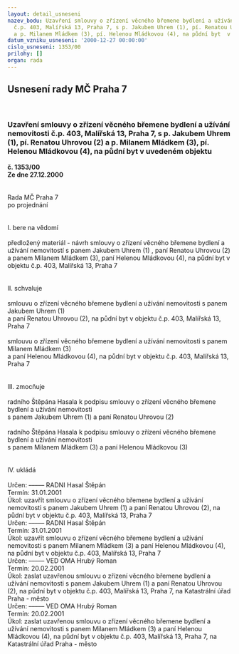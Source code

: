 ```yaml
---
layout: detail_usneseni
nazev_bodu: Uzavření smlouvy o zřízení věcného břemene bydlení a užívání nemovitosti
  č.p. 403, Malířská 13, Praha 7, s p. Jakubem Uhrem (1), pí. Renatou Uhrovou (2)
  a p. Milanem Mládkem (3), pí. Helenou Mládkovou (4), na půdní byt  v uvedeném objektu
datum_vzniku_usneseni: '2000-12-27 00:00:00'
cislo_usneseni: 1353/00
prilohy: []
organ: rada
---
```

<div id="ucUsn_pList" class="usn">
	<span><h2>Usnesení rady MČ Praha 7 </h2>
<br></span><div class="standBody">
<span><h3>Uzavření smlouvy o zřízení věcného břemene bydlení a užívání nemovitosti č.p. 403, Malířská 13, Praha 7, s p. Jakubem Uhrem (1), pí. Renatou Uhrovou (2) a p. Milanem Mládkem (3), pí. Helenou Mládkovou (4), na půdní byt  v uvedeném objektu</h3></span><div class="center">
		<strong>č. 1353/00</strong><br>
	</div>
<div class="center">
		<strong>Ze dne 27.12.2000</strong><br><br>
	</div>
<br>Rada MČ Praha 7<br>po projednání<br><br><br>I.	bere na vědomí<br><br> předložený materiál - návrh smlouvy o zřízení věcného břemene bydlení a užívání nemovitostí s panem Jakubem Uhrem (1) , paní Renatou Uhrovou (2) a panem Milanem Mládkem (3), paní Helenou Mládkovou (4), na půdní byt v objektu č.p. 403, Malířská 13, Praha 7<br><br><br>II.	schvaluje <br><br>smlouvu o zřízení věcného břemene bydlení a užívání nemovitosti s panem Jakubem Uhrem (1) <br>a paní Renatou Uhrovou (2), na půdní byt v objektu č.p. 403, Malířská 13, Praha 7<br><br>smlouvu o zřízení věcného břemene bydlení a užívání nemovitosti s panem Milanem Mládkem (3) <br>a paní Helenou Mládkovou (4), na půdní byt v objektu č.p. 403, Malířská 13, Praha 7<br><br><br>III.	zmocňuje <br><br>radního Štěpána Hasala k podpisu smlouvy o zřízení věcného břemene bydlení a užívání nemovitosti <br>s panem Jakubem Uhrem (1) a paní Renatou Uhrovou (2)<br><br>radního Štěpána Hasala k podpisu smlouvy o zřízení věcného břemene bydlení a užívání nemovitosti <br>s panem Milanem Mládkem (3) a paní Helenou Mládkovou (3)<br><br><br>IV.	ukládá <br><br> Určen:	–––––	RADNI Hasal Štěpán<br>Termín: 31.01.2001<br>Úkol:	uzavřít smlouvu o zřízení věcného břemene bydlení a užívání nemovitosti s panem Jakubem Uhrem (1) a paní Renatou Uhrovou (2), na půdní byt v objektu č.p. 403, Malířská 13, Praha 7 <br>  Určen:	–––––	RADNI Hasal Štěpán<br>Termín: 31.01.2001<br>Úkol:	uzavřít smlouvu o zřízení věcného břemene bydlení a užívání nemovitosti s panem Milanem Mládkem (3) a paní Helenou Mládkovou (4), na půdní byt v objektu č.p. 403, Malířská 13, Praha 7<br>  Určen:	–––––	VED OMA Hrubý Roman<br>Termín: 20.02.2001<br>Úkol:	zaslat uzavřenou smlouvu o zřízení věcného břemene bydlení a užívání nemovitosti s panem Jakubem Uhrem (1) a paní Renatou Uhrovou (2), na půdní byt v objektu č.p. 403, Malířská 13, Praha 7, na Katastrální úřad Praha - město<br>  Určen:	–––––	VED OMA Hrubý Roman<br>Termín: 20.02.2001<br>Úkol:	zaslat uzavřenou smlouvu o zřízení věcného břemene bydlení a užívání nemovitosti s panem Milanem Mládkem (3) a paní Helenou Mládkovou (4), na půdní byt v objektu č.p. 403, Malířská 13, Praha 7, na Katastrální úřad Praha - město<br> <br><br><br><br> <br><br>
</div>
</div>